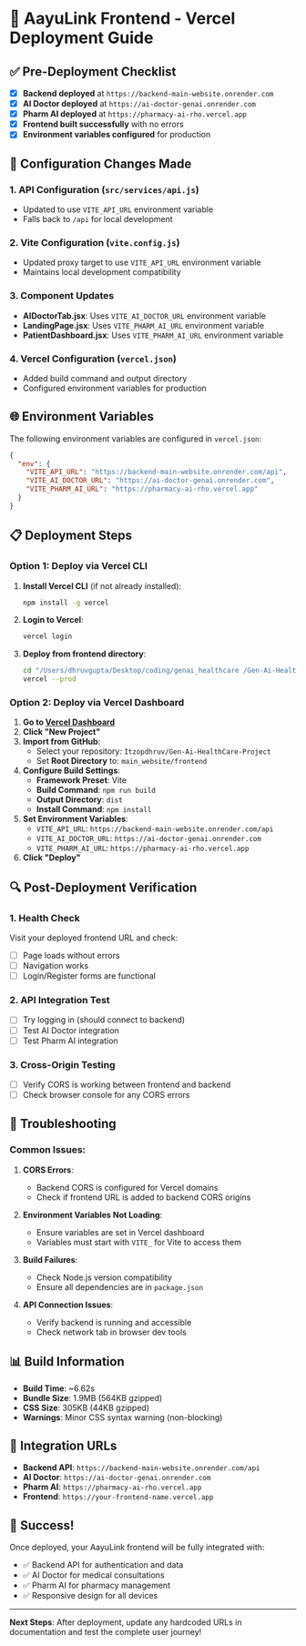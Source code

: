 # 🚀 AayuLink Frontend - Vercel Deployment Guide

## ✅ Pre-Deployment Checklist

- [x] **Backend deployed** at `https://backend-main-website.onrender.com`
- [x] **AI Doctor deployed** at `https://ai-doctor-genai.onrender.com`
- [x] **Pharm AI deployed** at `https://pharmacy-ai-rho.vercel.app`
- [x] **Frontend built successfully** with no errors
- [x] **Environment variables configured** for production

## 🔧 Configuration Changes Made

### 1. API Configuration (`src/services/api.js`)
- Updated to use `VITE_API_URL` environment variable
- Falls back to `/api` for local development

### 2. Vite Configuration (`vite.config.js`)
- Updated proxy target to use `VITE_API_URL` environment variable
- Maintains local development compatibility

### 3. Component Updates
- **AIDoctorTab.jsx**: Uses `VITE_AI_DOCTOR_URL` environment variable
- **LandingPage.jsx**: Uses `VITE_PHARM_AI_URL` environment variable
- **PatientDashboard.jsx**: Uses `VITE_PHARM_AI_URL` environment variable

### 4. Vercel Configuration (`vercel.json`)
- Added build command and output directory
- Configured environment variables for production

## 🌐 Environment Variables

The following environment variables are configured in `vercel.json`:

```json
{
  "env": {
    "VITE_API_URL": "https://backend-main-website.onrender.com/api",
    "VITE_AI_DOCTOR_URL": "https://ai-doctor-genai.onrender.com",
    "VITE_PHARM_AI_URL": "https://pharmacy-ai-rho.vercel.app"
  }
}
```

## 📋 Deployment Steps

### Option 1: Deploy via Vercel CLI

1. **Install Vercel CLI** (if not already installed):
   ```bash
   npm install -g vercel
   ```

2. **Login to Vercel**:
   ```bash
   vercel login
   ```

3. **Deploy from frontend directory**:
   ```bash
   cd "/Users/dhruvgupta/Desktop/coding/genai_healthcare /Gen-Ai-HealthCare-Project/main_website/frontend"
   vercel --prod
   ```

### Option 2: Deploy via Vercel Dashboard

1. **Go to [Vercel Dashboard](https://vercel.com/dashboard)**
2. **Click "New Project"**
3. **Import from GitHub**:
   - Select your repository: `Itzopdhruv/Gen-Ai-HealthCare-Project`
   - Set **Root Directory** to: `main_website/frontend`
4. **Configure Build Settings**:
   - **Framework Preset**: Vite
   - **Build Command**: `npm run build`
   - **Output Directory**: `dist`
   - **Install Command**: `npm install`
5. **Set Environment Variables**:
   - `VITE_API_URL`: `https://backend-main-website.onrender.com/api`
   - `VITE_AI_DOCTOR_URL`: `https://ai-doctor-genai.onrender.com`
   - `VITE_PHARM_AI_URL`: `https://pharmacy-ai-rho.vercel.app`
6. **Click "Deploy"**

## 🔍 Post-Deployment Verification

### 1. Health Check
Visit your deployed frontend URL and check:
- [ ] Page loads without errors
- [ ] Navigation works
- [ ] Login/Register forms are functional

### 2. API Integration Test
- [ ] Try logging in (should connect to backend)
- [ ] Test AI Doctor integration
- [ ] Test Pharm AI integration

### 3. Cross-Origin Testing
- [ ] Verify CORS is working between frontend and backend
- [ ] Check browser console for any CORS errors

## 🐛 Troubleshooting

### Common Issues:

1. **CORS Errors**:
   - Backend CORS is configured for Vercel domains
   - Check if frontend URL is added to backend CORS origins

2. **Environment Variables Not Loading**:
   - Ensure variables are set in Vercel dashboard
   - Variables must start with `VITE_` for Vite to access them

3. **Build Failures**:
   - Check Node.js version compatibility
   - Ensure all dependencies are in `package.json`

4. **API Connection Issues**:
   - Verify backend is running and accessible
   - Check network tab in browser dev tools

## 📊 Build Information

- **Build Time**: ~6.62s
- **Bundle Size**: 1.9MB (564KB gzipped)
- **CSS Size**: 305KB (44KB gzipped)
- **Warnings**: Minor CSS syntax warning (non-blocking)

## 🔗 Integration URLs

- **Backend API**: `https://backend-main-website.onrender.com/api`
- **AI Doctor**: `https://ai-doctor-genai.onrender.com`
- **Pharm AI**: `https://pharmacy-ai-rho.vercel.app`
- **Frontend**: `https://your-frontend-name.vercel.app`

## 🎉 Success!

Once deployed, your AayuLink frontend will be fully integrated with:
- ✅ Backend API for authentication and data
- ✅ AI Doctor for medical consultations
- ✅ Pharm AI for pharmacy management
- ✅ Responsive design for all devices

---

**Next Steps**: After deployment, update any hardcoded URLs in documentation and test the complete user journey!
